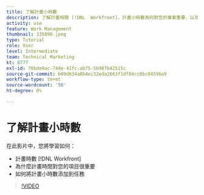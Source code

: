 ```yaml
---
title: 了解計畫小時數
description: 了解計畫時間 [!DNL  Workfront]，計畫小時數為何對您的專案重要，以及如何將計畫小時數新增至工作。
activity: use
feature: Work Management
thumbnail: 335090.jpeg
type: Tutorial
role: User
level: Intermediate
team: Technical Marketing
kt: 8777
exl-id: 76bde9ac-74de-41fc-ab75-5b987b42515c
source-git-commit: b09d634a8b4ec32eda2663f1df04cc8bc04596a9
workflow-type: tm+mt
source-wordcount: '56'
ht-degree: 0%

---
```


# 了解計畫小時數

在此影片中，您將學習如何：

* 計畫時數 [!DNL  Workfront]
* 為什麼計畫時間對您的項目很重要
* 如何將計畫小時數添加到任務

>[!VIDEO](https://video.tv.adobe.com/v/335090/?quality=12)


<!---
learn more urls:
Overview of task duration and duration type
Planned hours overview
--->
